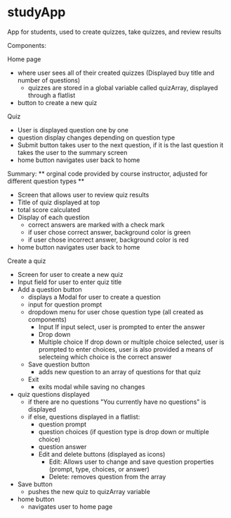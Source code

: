 # studyApp

App for students, used to create quizzes, take quizzes, and review results

Components:

Home page

- where user sees all of their created quizzes (Displayed buy title and number of questions)
  - quizzes are stored in a global variable called quizArray, displayed through a flatlist
- button to create a new quiz

Quiz

- User is displayed question one by one
- question display changes depending on question type
- Submit button takes user to the next question, if it is the last question it takes the user to the summary screen
- home button navigates user back to home

Summary:
** orginal code provided by course instructor, adjusted for different question types **

- Screen that allows user to review quiz results
- Title of quiz displayed at top
- total score calculated
- Display of each question
  - correct answers are marked with a check mark
  - if user chose correct answer, background color is green
  - if user chose incorrect answer, background color is red
- home button navigates user back to home

Create a quiz

- Screen for user to create a new quiz
- Input field for user to enter quiz title
- Add a question button
  - displays a Modal for user to create a question
  - input for question prompt
  - dropdown menu for user chose question type (all created as components)
    - Input
      If input select, user is prompted to enter the answer
    - Drop down
    - Multiple choice
      If drop down or multiple choice selected, user is prompted to enter choices, user is also provided a means of selecteing which choice is the correct answer
  - Save question button
    - adds new question to an array of questions for that quiz
  - Exit
    - exits modal while saving no changes
- quiz questions displayed
  - if there are no questions "You currently have no questions" is displayed
  - if else, questions displayed in a flatlist:
    - question prompt
    - question choices (if question type is drop down or multiple choice)
    - question answer
    - Edit and delete buttons (displayed as icons)
      - Edit: Allows user to change and save question properties (prompt, type, choices, or answer)
      - Delete: removes question from the array
- Save button
  - pushes the new quiz to quizArray variable
- home button
  - navigates user to home page
